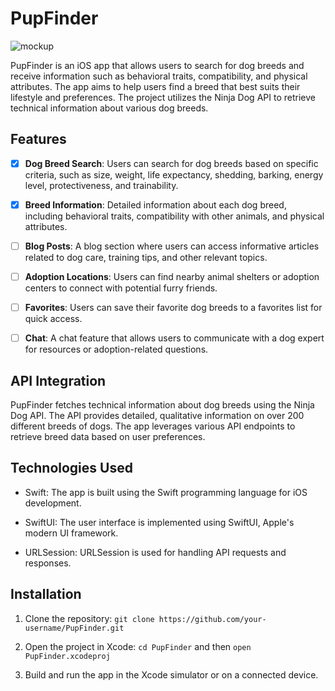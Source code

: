 # PupFinder

![mockup](https://github.com/jamesjbustos/PupFinder/assets/45052719/5de9563d-32e1-4290-a681-0d51094a3204)

PupFinder is an iOS app that allows users to search for dog breeds and receive information such as behavioral traits, compatibility, and physical attributes. The app aims to help users find a breed that best suits their lifestyle and preferences. The project utilizes the Ninja Dog API to retrieve technical information about various dog breeds.

## Features

- [x] **Dog Breed Search**: Users can search for dog breeds based on specific criteria, such as size, weight, life expectancy, shedding, barking, energy level, protectiveness, and trainability.

- [x] **Breed Information**: Detailed information about each dog breed, including behavioral traits, compatibility with other animals, and physical attributes.

- [ ] **Blog Posts**: A blog section where users can access informative articles related to dog care, training tips, and other relevant topics.

- [ ] **Adoption Locations**: Users can find nearby animal shelters or adoption centers to connect with potential furry friends.

- [ ] **Favorites**: Users can save their favorite dog breeds to a favorites list for quick access.

- [ ] **Chat**: A chat feature that allows users to communicate with a dog expert for resources or adoption-related questions.

## API Integration

PupFinder fetches technical information about dog breeds using the Ninja Dog API. The API provides detailed, qualitative information on over 200 different breeds of dogs. The app leverages various API endpoints to retrieve breed data based on user preferences.

## Technologies Used

- Swift: The app is built using the Swift programming language for iOS development.

- SwiftUI: The user interface is implemented using SwiftUI, Apple's modern UI framework.

- URLSession: URLSession is used for handling API requests and responses.

## Installation

1. Clone the repository: `git clone https://github.com/your-username/PupFinder.git`

2. Open the project in Xcode: `cd PupFinder` and then `open PupFinder.xcodeproj`

3. Build and run the app in the Xcode simulator or on a connected device.
